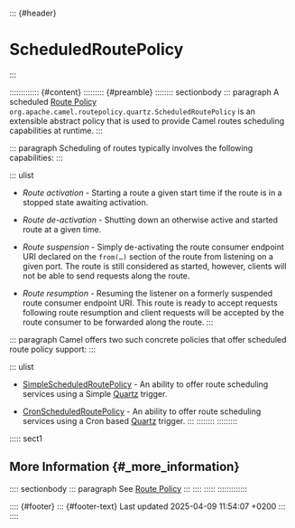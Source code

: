::: {#header}
# ScheduledRoutePolicy
:::

::::::::::::: {#content}
::::::::: {#preamble}
:::::::: sectionbody
::: paragraph
A scheduled [Route Policy](route-policy.html)
`org.apache.camel.routepolicy.quartz.ScheduledRoutePolicy` is an
extensible abstract policy that is used to provide Camel routes
scheduling capabilities at runtime.
:::

::: paragraph
Scheduling of routes typically involves the following capabilities:
:::

::: ulist
- *Route activation* - Starting a route a given start time if the route
  is in a stopped state awaiting activation.

- *Route de-activation* - Shutting down an otherwise active and started
  route at a given time.

- *Route suspension* - Simply de-activating the route consumer endpoint
  URI declared on the `from(…​)` section of the route from listening on a
  given port. The route is still considered as started, however, clients
  will not be able to send requests along the route.

- *Route resumption* - Resuming the listener on a formerly suspended
  route consumer endpoint URI. This route is ready to accept requests
  following route resumption and client requests will be accepted by the
  route consumer to be forwarded along the route.
:::

::: paragraph
Camel offers two such concrete policies that offer scheduled route
policy support:
:::

::: ulist
- [SimpleScheduledRoutePolicy](simplescheduledroutepolicy.html) - An
  ability to offer route scheduling services using a Simple
  [Quartz](components::quartz-component.html) trigger.

- [CronScheduledRoutePolicy](cronscheduledroutepolicy.html) - An ability
  to offer route scheduling services using a Cron based
  [Quartz](components::quartz-component.html) trigger.
:::
::::::::
:::::::::

::::: sect1
## More Information {#_more_information}

:::: sectionbody
::: paragraph
See [Route Policy](route-policy.html)
:::
::::
:::::
:::::::::::::

:::: {#footer}
::: {#footer-text}
Last updated 2025-04-09 11:54:07 +0200
:::
::::
